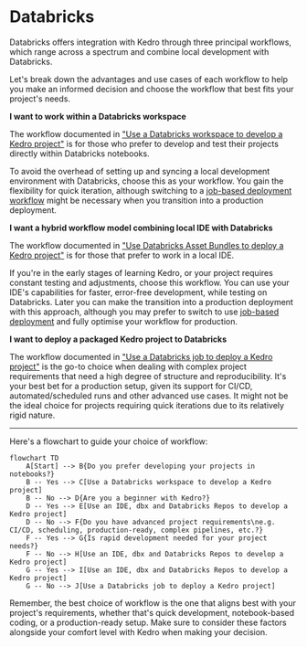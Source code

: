 # Databricks

Databricks offers integration with Kedro through three principal workflows, which range across a spectrum and combine local development with Databricks.

Let's break down the advantages and use cases of each workflow to help you make an informed decision and choose the workflow that best fits your project's needs.

**I want to work within a Databricks workspace**

The workflow documented in ["Use a Databricks workspace to develop a Kedro project"](./databricks_notebooks_development_workflow.md) is for those who prefer to develop and test their projects directly within Databricks notebooks.

To avoid the overhead of setting up and syncing a local development environment with Databricks, choose this as your workflow. You gain the flexibility for quick iteration, although switching to a [job-based deployment workflow](./databricks_deployment_workflow.md) might be necessary when you transition into a production deployment.

**I want a hybrid workflow model combining local IDE with Databricks**

The workflow documented in ["Use Databricks Asset Bundles to deploy a Kedro project"](./databricks_ide_databricks_asset_bundles_workflow.md) is for those that prefer to work in a local IDE.

If you're in the early stages of learning Kedro, or your project requires constant testing and adjustments, choose this workflow. You can use your IDE's capabilities for faster, error-free development, while testing on Databricks. Later you can make the transition into a production deployment with this approach, although you may prefer to switch to use [job-based deployment](./databricks_deployment_workflow.md) and fully optimise your workflow for production.

**I want to deploy a packaged Kedro project to Databricks**

The workflow documented in ["Use a Databricks job to deploy a Kedro project"](./databricks_deployment_workflow.md) is the go-to choice when dealing with complex project requirements that need a high degree of structure and reproducibility. It's your best bet for a production setup, given its support for CI/CD, automated/scheduled runs and other advanced use cases. It might not be the ideal choice for projects requiring quick iterations due to its relatively rigid nature.

---
Here's a flowchart to guide your choice of workflow:

```mermaid
flowchart TD
    A[Start] --> B{Do you prefer developing your projects in notebooks?}
    B -- Yes --> C[Use a Databricks workspace to develop a Kedro project]
    B -- No --> D{Are you a beginner with Kedro?}
    D -- Yes --> E[Use an IDE, dbx and Databricks Repos to develop a Kedro project]
    D -- No --> F{Do you have advanced project requirements\ne.g. CI/CD, scheduling, production-ready, complex pipelines, etc.?}
    F -- Yes --> G{Is rapid development needed for your project needs?}
    F -- No --> H[Use an IDE, dbx and Databricks Repos to develop a Kedro project]
    G -- Yes --> I[Use an IDE, dbx and Databricks Repos to develop a Kedro project]
    G -- No --> J[Use a Databricks job to deploy a Kedro project]
```

Remember, the best choice of workflow is the one that aligns best with your project's requirements, whether that's quick development, notebook-based coding, or a production-ready setup. Make sure to consider these factors alongside your comfort level with Kedro when making your decision.
